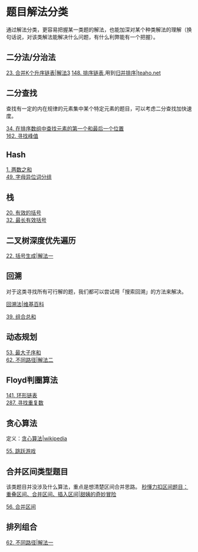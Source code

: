 # 题目解法分类

通过解法分类，更容易把握某一类题的解法，也能加深对某个种类解法的理解（换句话说，对该类解法能解决什么问题，有什么利弊能有一个把握）。

## 二分法/分治法

[23. 合并K个升序链表|解法3](src/main/java/net/teaho/algorhythm/leetcode/alg023mergeKLists/Solution3.java)
[148. 排序链表](src/main/java/net/teaho/algorhythm/leetcode/alg148/Solution.java),用到[归并排序|teaho.net](https://java-api-learning.gitbook.teaho.net/book/algorithm/merge_sort.html)

## 二分查找

查找有一定的内在规律的元素集中某个特定元素的题目，可以考虑二分查找加快速度。

[34. 在排序数组中查找元素的第一个和最后一个位置](src/main/java/net/teaho/algorhythm/leetcode/alg034/Solution.java)  
[162. 寻找峰值](src/main/java/net/teaho/algorhythm/leetcode/alg162/Solution.java)

## Hash

[1. 两数之和](src/main/java/net/teaho/algorhythm/leetcode/alg001twoSum/Solution.java)  
[49. 字母异位词分组](src/main/java/net/teaho/algorhythm/leetcode/alg049/Solution.java)


## 栈

[20. 有效的括号](src/main/java/net/teaho/algorhythm/leetcode/alg020validParentheses/Solution.java)  
[32. 最长有效括号](src/main/java/net/teaho/algorhythm/leetcode/alg032longestValidParentheses/Solution2.java)


## 二叉树深度优先遍历

[22. 括号生成|解法一](src/main/java/net/teaho/algorhythm/leetcode/alg022/Solution.java)

## 回溯

对于这类寻找所有可行解的题，我们都可以尝试用「搜索回溯」的方法来解决。  

[回溯法|维基百科](https://zh.wikipedia.org/zh-hans/%E5%9B%9E%E6%BA%AF%E6%B3%95)

[39. 组合总和](src/main/java/net/teaho/algorhythm/leetcode/alg039combinationSum/Solution.java)


## 动态规划

[53. 最大子序和](src/main/java/net/teaho/algorhythm/leetcode/alg053/Solution.java)  
[62. 不同路径|解法二](src/main/java/net/teaho/algorhythm/leetcode/alg062/Solution2.java)

## Floyd判圈算法

[141. 环形链表](src/main/java/net/teaho/algorhythm/leetcode/alg141/Solution.java)  
[287. 寻找重复数](src/main/java/net/teaho/algorhythm/leetcode/alg287/Solution.java)

## 贪心算法

定义：[贪心算法|wikipedia](https://zh.wikipedia.org/wiki/%E8%B4%AA%E5%BF%83%E7%AE%97%E6%B3%95)

[55. 跳跃游戏](src/main/java/net/teaho/algorhythm/leetcode/alg55jumpGame/Solution.java)



## 合并区间类型题目

该类题目并没涉及什么算法，重点是想清楚区间合并思路。
[秒懂力扣区间题目：重叠区间、合并区间、插入区间|甜姨的奇妙冒险](https://mp.weixin.qq.com/s/ioUlNa4ZToCrun3qb4y4Ow)

[56. 合并区间](src/main/java/net/teaho/algorhythm/leetcode/alg56mergeIntervals/Solution.java)

## 排列组合

[62. 不同路径|解法一](src/main/java/net/teaho/algorhythm/leetcode/alg062/Solution1.java)


